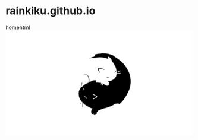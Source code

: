 # rainkiku.github.io
homehtml
![image](https://github.com/Rainkiku/rainkiku.github.io/blob/master/image/home_01.jpg)
